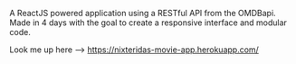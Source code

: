 A ReactJS powered application using a RESTful API from the OMDBapi.
Made in 4 days with the goal to create a responsive interface and modular code.

Look me up here --> https://nixteridas-movie-app.herokuapp.com/
